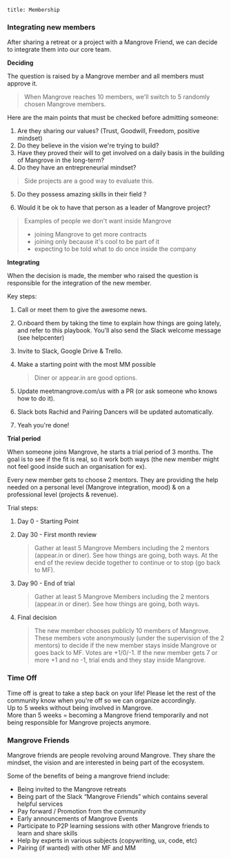 ```
title: Membership
```

### Integrating new members

After sharing a retreat or a project with a Mangrove Friend, we can decide to integrate them into our core team.

**Deciding**

The question is raised by a Mangrove member and all members must approve it.

> When Mangrove reaches 10 members, we'll switch to 5 randomly chosen Mangrove members.

Here are the main points that must be checked before admitting someone:

1. Are they sharing our values? \(Trust, Goodwill, Freedom, positive mindset\)
2. Do they believe in the vision we're trying to build?
3. Have they proved their will to get involved on a daily basis in the building of Mangrove in the long-term?
4. Do they have an entrepreneurial mindset?

  > Side projects are a good way to evaluate this.

5. Do they possess amazing skills in their field ?

6. Would it be ok to have that person as a leader of Mangrove project?

  > Examples of people we don't want inside Mangrove
  > - joining Mangrove to get more contracts
  > - joining only because it's cool to be part of it
  > - expecting to be told what to do once inside the company

**Integrating**

When the decision is made, the member who raised the question is responsible for the integration of the new member.

Key steps:

1. Call or meet them to give the awesome news.
2. O.nboard them by taking the time to explain how things are going lately, and refer to this playbook. You’ll also send the Slack welcome message \(see helpcenter\)
3. Invite to Slack, Google Drive & Trello.
4. Make a starting point with the most MM possible

   > Diner or appear.in are good options.

5. Update meetmangrove.com/us with a PR \(or ask someone who knows how to do it\).

6. Slack bots Rachid and Pairing Dancers will be updated automatically.
7. Yeah you're done!

**Trial period**

When someone joins Mangrove, he starts a trial period of 3 months. The goal is to see if the fit is real, so it work both ways \(the new member might not feel good inside such an organisation for ex\).

Every new member gets to choose 2 mentors. They are providing the help needed on a personal level \(Mangrove integration, mood\) & on a professional level \(projects & revenue\).

Trial steps:

1. Day 0 - Starting Point
2. Day 30 - First month review

   > Gather at least 5 Mangrove Members including the 2 mentors \(appear.in or diner\). See how things are going, both ways. At the end of the review decide together to continue or to stop \(go back to MF\).

3. Day 90 - End of trial

   > Gather at least 5 Mangrove Members including the 2 mentors \(appear.in or diner\). See how things are going, both ways.

4. Final decision
   > The new member chooses publicly 10 members of Mangrove. These members vote anonymously \(under the supervision of the 2 mentors\) to decide if the new member stays inside Mangrove or goes back to MF. Votes are +1/0/-1. If the new member gets 7 or more +1 and no -1, trial ends and they stay inside Mangrove.

### Time Off

Time off is great to take a step back on your life! Please let the rest of the community know when you're off so we can organize accordingly.  
Up to 5 weeks without being involved in Mangrove.  
More than 5 weeks = becoming a Mangrove friend temporarily and not being responsible for Mangrove projects anymore.

### Mangrove Friends

Mangrove friends are people revolving around Mangrove. They share the mindset, the vision and are interested in being part of the ecosystem.

Some of the benefits of being a mangrove friend include:

* Being invited to the Mangrove retreats
* Being part of the Slack “Mangrove Friends” which contains several helpful services
* Pay forward / Promotion from the community
* Early announcements of Mangrove Events
* Participate to P2P learning sessions with other Mangrove friends to learn and share skills
* Help by experts in various subjects \(copywriting, ux, code, etc\)
* Pairing \(if wanted\) with other MF and MM

